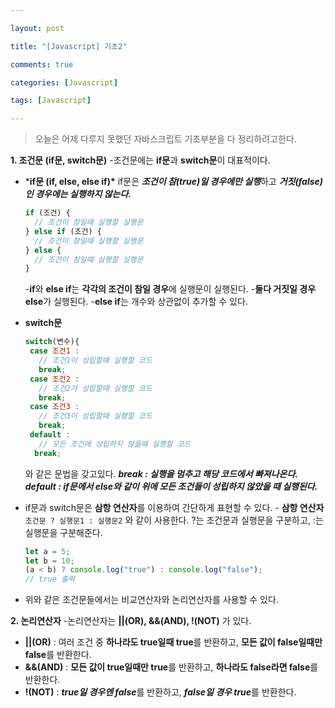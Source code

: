 ```yaml
---

layout: post

title: "[Javascript] 기초2"

comments: true

categories: [Javascript]

tags: [Javascript]

---
```


> 오늘은 어제 다루지 못했던 자바스크립트 기초부분을 다 정리하려고한다.

**1. 조건문 (if문, switch문)**
  -조건문에는 **if문**과 **switch문**이 대표적이다.

- ***if문 (if, else, else if)\***
  if문은 ***조건이 참(true)일 경우에만 실행***하고 ***거짓(false)인 경우에는 실행하지 않는다.***

  ```javascript
  if (조건) {
    // 조건이 참일때 실행할 실행문
  } else if (조건) {
    // 조건이 참일때 실행할 실행문
  } else {
    // 조건이 참일때 실행할 실행문
  }
  ```

  -**if**와 **else if**는 **각각의 조건이 참일 경우**에 실행문이 실행된다.
  -**둘다 거짓일 경우 else**가 실행된다.
  -**else if**는 개수와 상관없이 추가할 수 있다.

  

- **switch문**

  ```javascript
  switch(변수){
   case 조건1 :
     // 조건1이 성립할때 실행할 코드
     break;
   case 조건2 :
     // 조건2가 성립할때 실행할 코드
     break;
   case 조건3 :
     // 조건3이 성립할때 실행할 코드
     break;
   default :
     // 모든 조건에 성립하지 않을때 실행할 코드
    break;
  ```

  와 같은 문법을 갖고있다.
  ***break : 실행을 멈추고 해당 코드에서 빠져나온다.***
  ***default : if문에서 else와 같이 위에 모든 조건들이 성립하지 않았을 때 실행된다.***

  

- if문과 switch문은 **삼항 연산자**를 이용하여 간단하게 표현할 수 있다.
  \- **삼항 연산자**
  `조건문 ? 실행문1 : 실행문2`
  와 같이 사용한다.
  ?는 조건문과 실행문을 구분하고, :는 실행문을 구분해준다.

  ```javascript
  let a = 5;
  let b = 10;
  (a < b) ? console.log("true") : console.log("false");
  // true 출력
  ```

- 위와 같은 조건문들에서는 비교연산자와 논리연산자를 사용할 수 있다.

  

**2. 논리연산자**
-논리연산자는 **||(OR), &&(AND), !(NOT)** 가 있다.

- **||(OR)** : 여러 조건 중 **하나라도 true일때 true**를 반환하고, **모든 값이 false일때만 false**를 반환한다.
- **&&(AND)** : **모든 값이 true일때만 true**를 반환하고, **하나라도 false라면 false**를 반환한다.
- **!(NOT)** : ***true일 경우엔 false***를 반환하고, ***false일 경우 true***를 반환한다.